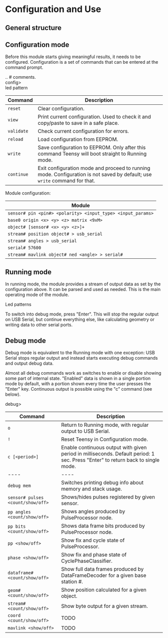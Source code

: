 # Configuration and Use

## General structure

## Configuration mode
Before this module starts giving meaningful results, it needs to be configured. 
Configuration is a set of commands that can be entered at the command prompt.

.. # comments.  
config>  
led pattern

 Command   | Description
-----------|------------
`reset`    | Clear configuration.
`view`     | Print current configuration. Used to check it and copy/paste to save in a safe place.
`validate` | Check current configuration for errors.
`reload`   | Load configuration from EEPROM.
`write`    | Save configuration to EEPROM. Only after this command Teensy will boot straight to Running mode.
`continue` | Exit configuration mode and proceed to running mode. Configuration is not saved by default; use `write` command for that.

Module configuration:

Module |
-------|
`sensor# pin <pin#> <polarity> <input_type> <input_params>` |
`base0 origin <x> <y> <z> matrix <9xM>` |
`object# [sensor# <x> <y> <z>]+`  |
`stream# position object# > usb_serial` |
`stream# angles > usb_serial` |
`serial# 57600` |
`stream# mavlink object# ned <angle> > serial#`  |

## Running mode
In running mode, the module provides a stream of output data as set by the configuration above.
It can be parsed and used as needed. This is the main operating mode of the module.

Led patterns

To switch into debug mode, press "Enter". This will stop the regular output on USB Serial, 
but continue everything else, like calculating geometry or writing data to other serial ports.

## Debug mode
Debug mode is equivalent to the Running mode with one exception: USB Serial 
stops regular output and instead starts executing debug commands and output debug data.

Almost all debug commands work as switches to enable or disable showing some part of internal state.
"Enabled" data is shown in a single portion mode by default, with a portion shown every time
the user presses the "Enter" key. Continuous output is possible using the "c" command (see below).

debug>

Command | Description
--------|-------------
`o` | Return to Running mode, with regular output to USB Serial.
`!` | Reset Teensy in Configuration mode.
`c [<period>]` | Enable continuous output with given period in milliseconds. Default period: 1 sec. Press "Enter" to return back to single mode.
----|----
`debug mem` | Switches printing debug info about memory and stack usage.
`sensor# pulses <count/show/off>` | Shows/hides pulses registered by given sensor.
`pp angles <count/show/off>` | Shows angles produced by PulseProcessor node.
`pp bits <count/show/off>` | Shows data frame bits produced by PulseProcessor node.
`pp <show/off>` | Show fix and cycle state of PulseProcessor.
`phase <show/off>` | Show fix and phase state of CyclePhaseClassifier.
`dataframe# <count/show/off>` | Show full data frames produced by DataFrameDecoder for a given base station #.
`geom# <count/show/off>` | Show position calculated for a given object.
`stream# <count/show/off>` | Show byte output for a given stream.
`coord <count/show/off>` | TODO
`mavlink <show/off>` | TODO


